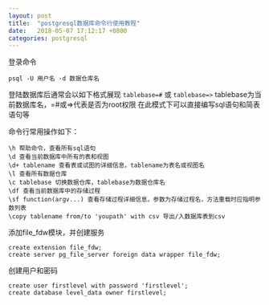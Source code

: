 ```yaml
---
layout: post
title:  "postgresql数据库命令行使用教程"
date:   2018-05-07 17:12:17 +0800
categories: postgresql
---
```


登录命令
```
psql -U 用户名 -d 数据仓库名
```

登陆数据库后通常会以如下格式展现
`tablebase=#`
或
`tablebase=>`
tablebase为当前数据库名，=#或=>代表是否为root权限
在此模式下可以直接编写sql语句和简表语句等

命令行常用操作如下：
```
\h 帮助命令，查看所有sql语句
\d 查看当前数据库中所有的表和视图
\d+ tablename 查看表或试图的详细信息，tablename为表名或视图名
\l 查看所有数据仓库
\c tablebase 切换数据仓库，tablebase为数据仓库名
\df 查看当前数据库中的存储过程
\sf function(argv...) 查看存储过程详细信息，参数为存储过程名，方法重载时应指明参数列表
\copy tablename from/to 'youpath' with csv 导出/入数据库表到csv
```

添加file_fdw模块，并创建服务
```
create extension file_fdw;
create server pg_file_server foreign data wrapper file_fdw;
```

创建用户和密码
```
create user firstlevel with password 'firstlevel';
create database level_data owner firstlevel;
```